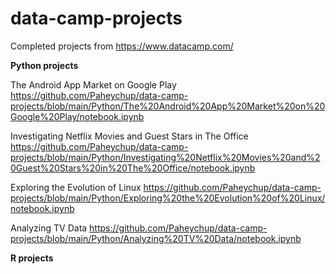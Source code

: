 # data-camp-projects
Completed projects from https://www.datacamp.com/

<b>Python projects</b>

The Android App Market on Google Play
https://github.com/Paheychup/data-camp-projects/blob/main/Python/The%20Android%20App%20Market%20on%20Google%20Play/notebook.ipynb

Investigating Netflix Movies and Guest Stars in The Office
https://github.com/Paheychup/data-camp-projects/blob/main/Python/Investigating%20Netflix%20Movies%20and%20Guest%20Stars%20in%20The%20Office/notebook.ipynb

Exploring the Evolution of Linux
https://github.com/Paheychup/data-camp-projects/blob/main/Python/Exploring%20the%20Evolution%20of%20Linux/notebook.ipynb

Analyzing TV Data
https://github.com/Paheychup/data-camp-projects/blob/main/Python/Analyzing%20TV%20Data/notebook.ipynb

<b>R projects</b>





